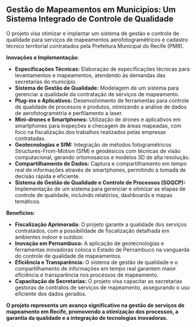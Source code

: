 ## Gestão de Mapeamentos em Municipios: Um Sistema Integrado de Controle de Qualidade

O projeto visa otimizar e implantar um sistema de gestão e controle de qualidade para serviços de mapeamentos aerofotogramétricos e cadastro técnico territorial contratados pela Prefeitura Municipal do Recife (PMR). 

**Inovações e Implementação:**

* **Especificações Técnicas:** Elaboração de especificações técnicas para levantamentos e mapeamentos, atendendo às demandas das secretarias do município.
* **Sistema de Gestão de Qualidade:** Modelagem de um sistema para gerenciar a qualidade da contratação de serviços de mapeamento.
* **Plug-ins e Aplicativos:** Desenvolvimento de ferramentas para controle de qualidade de processos e produtos, otimizando a análise de dados de aerofotogrametria e perfilamento a laser.
* **Mini-drones e Smartphones:** Utilização de drones e aplicativos em smartphones para inspeções e checagem de áreas mapeadas,  com foco na fiscalização dos trabalhos realizados pelas empresas contratadas.
* **Geotecnologias e SfM:**  Integração de métodos fotogramétricos Structures-From-Motion (SfM) e geodésicos com técnicas de visão computacional, gerando ortomosaicos e modelos 3D de alta resolução. 
* **Compartilhamento de Dados:**  Captura e compartilhamento em tempo real de informações através de smartphones, permitindo a tomada de decisão rápida e eficiente.
* **Sistema de Gestão de Qualidade e Controle de Processos (SGQCP):** Implementação de um sistema para gerenciar e otimizar as etapas de controle de qualidade, incluindo relatórios, dashboards e mapas temáticos.

**Benefícios:**

* **Fiscalização Aprimorada:** O projeto garante a qualidade dos serviços contratados, com a possibilidade de  fiscalização detalhada em ambientes indoor e outdoor.
* **Inovação em Pernambuco:** A aplicação de geotecnologias e ferramentas inovadoras coloca o Estado de Pernambuco na vanguarda do controle de qualidade de mapeamentos.
* **Eficiência e Transparência:** O sistema de gestão de qualidade e o compartilhamento de informações em tempo real garantem maior eficiência e transparência nos processos de mapeamento.
* **Capacitação de Secretarias:** O projeto visa capacitar as secretarias gestoras de contratos de serviços de mapeamento, assegurando o uso eficiente dos dados gerados.

**O projeto representa um avanço significativo na gestão de serviços de mapeamento em Recife, promovendo a otimização dos processos, a garantia da qualidade e a integração de tecnologias inovadoras.** 
